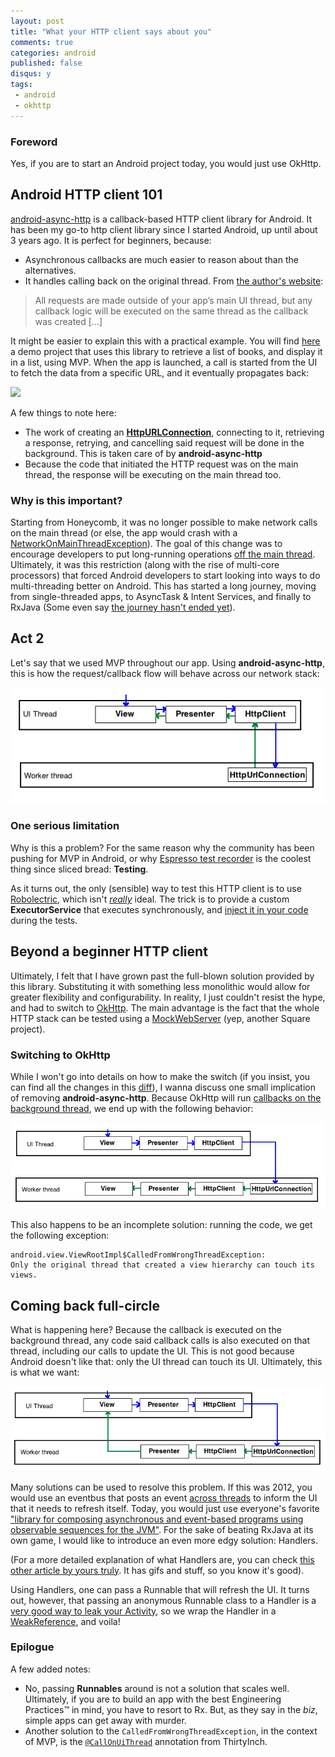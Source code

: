 ```yaml
---
layout: post
title: "What your HTTP client says about you"
comments: true
categories: android
published: false
disqus: y
tags:
 - android
 - okhttp
---
```


### Foreword

Yes, if you are to start an Android project today, you would just use OkHttp.


## Android HTTP client 101

[android-async-http](https://github.com/loopj/android-async-http) is a callback-based HTTP client library for Android. It has been my go-to http client library since I started Android, up until about 3 years ago. It is perfect for beginners, because:

- Asynchronous callbacks are much easier to reason about than the alternatives.
- It handles calling back on the original thread. From [the author's website](http://loopj.com/android-async-http/):

> All requests are made outside of your app’s main UI thread, but any callback logic will be executed on the same thread as the callback was created [...]

It might be easier to explain this with a practical example. You will find [here](https://github.com/anas-ambri/MosbyBooksSampleApp/tree/master) a demo project that uses this library to retrieve a list of books, and display it in a list, using MVP. When the app is launched, a call is started from the UI to fetch the data from a specific URL, and it eventually propagates back:

<div class="img-center"><img src="/images/NetworkingLibrary/call_propagation.png"/> </div>

A few things to note here:

- The work of creating an [**HttpURLConnection**](https://developer.android.com/reference/java/net/HttpURLConnection.html), connecting to it, retrieving a response, retrying, and cancelling said request will be done in the background. This is taken care of by **android-async-http**
- Because the code that initiated the HTTP request was on the main thread, the response will be executing on the main thread too.

### Why is this important?

Starting from Honeycomb, it was no longer possible to make network calls on the main thread (or else, the app would crash with a [NetworkOnMainThreadException](https://developer.android.com/reference/android/os/NetworkOnMainThreadException.html)). The goal of this change was to encourage developers to put long-running operations [off the main thread](http://android-developers.blogspot.ca/2010/12/new-gingerbread-api-strictmode.html). Ultimately, it was this restriction (along with the rise of multi-core processors) that forced Android developers to start looking into ways to do multi-threading better on Android. This has started a long journey, moving from single-threaded apps, to AsyncTask & Intent Services, and finally to RxJava (Some even say [the journey hasn't ended yet](http://www.reactive-streams.org/)).

## Act 2

Let's say that we used MVP throughout our app. Using **android-async-http**, this is how the request/callback flow will behave across our network stack:

<div class="img-center"><img src="/images/NetworkingLibrary/diagram_async.png" class="three-quarters"/> </div>

### One serious limitation

Why is this a problem? For the same reason why the community has been pushing for MVP in Android, or why [Espresso test recorder](https://developer.android.com/studio/test/espresso-test-recorder.html) is the coolest thing since sliced bread: **Testing**.

As it turns out, the only (sensible) way to test this HTTP client is to use [Robolectric](https://gist.github.com/Axxiss/7143760), which isn't [*really*](https://www.reddit.com/r/androiddev/comments/6d0or6/what_are_the_immediate_disadvantages_of_using/dhywu7q) ideal. The trick is to provide a custom **ExecutorService** that executes synchronously, and [inject it in your code](anasambri.com/android/adding-unit-tests-to-MVP-project.html) during the tests.
  
## Beyond a beginner HTTP client

Ultimately, I felt that I have grown past the full-blown solution provided by this library. Substituting it with something less monolithic would allow for greater flexibility and configurability. In reality, I just couldn't resist the hype, and had to switch to [OkHttp](https://github.com/square/okhttp/). The main advantage is the fact that the whole HTTP stack can be tested using a [MockWebServer](https://github.com/square/okhttp/tree/master/mockwebserver) (yep, another Square project).

### Switching to OkHttp

While I won't go into details on how to make the switch (if you insist, you can find all the changes in this [diff](https://github.com/anas-ambri/MosbyBooksSampleApp/compare/8136ad378708b04f76383791ed776e5f5ea00067...99981)), I wanna discuss one small implication of removing **android-async-http**. Because OkHttp will run [callbacks on the background thread](http://stackoverflow.com/questions/24246783/okhttp-response-callbacks-on-the-main-thread), we end up with the following behavior:

<div class="img-center"><img src="/images/NetworkingLibrary/diagram_okhttp.png"/></div>

This also happens to be an incomplete solution: running the code, we get the following exception:

```
android.view.ViewRootImpl$CalledFromWrongThreadException: 
Only the original thread that created a view hierarchy can touch its views.
```

## Coming back full-circle

What is happening here? Because the callback is executed on the background thread, any code said callback calls is also executed on that thread, including our calls to update the UI. This is not good because Android doesn't like that: only the UI thread can touch its UI. Ultimately, this is what we want:

<div class="img-center"><img src="/images/NetworkingLibrary/diagram_okhttp_improved.png"/></div>

Many solutions can be used to resolve this problem. If this was 2012, you would use an eventbus that posts an event [across threads](https://stackoverflow.com/questions/15431768/how-to-send-event-from-service-to-activity-with-otto-event-bus) to inform the UI that it needs to refresh itself. Today, you would just use everyone's favorite ["library for composing asynchronous and event-based programs using observable sequences for the JVM"](https://github.com/ReactiveX/RxJava). For the sake of beating RxJava at its own game, I would like to introduce an even more edgy solution: Handlers.

(For a more detailed explanation of what Handlers are, you can check [this other article by yours truly](http://anasambri.com/android/introduction-handler-android.html). It has gifs and stuff, so you know it's good).

Using Handlers, one can pass a Runnable that will refresh the UI. It turns out, however, that passing an anonymous Runnable class to a Handler is a [very good way to leak your Activity](https://techblog.badoo.com/blog/2014/08/28/android-handler-memory-leaks/), so we wrap the Handler in a [WeakReference](https://github.com/badoo/android-weak-handler), and voila!

### Epilogue

A few added notes:

- No, passing **Runnables** around is not a solution that scales well. Ultimately, if you are to build an app with the best Engineering Practices™ in mind, you have to resort to Rx. But, as they say in the *biz*, simple apps can get away with murder.
- Another solution to the `CalledFromWrongThreadException`, in the context of MVP, is the [`@CallOnUiThread`](https://github.com/grandcentrix/ThirtyInch/blob/master/thirtyinch/src/main/java/net/grandcentrix/thirtyinch/callonmainthread/CallOnMainThreadInvocationHandler.java#L76) annotation from ThirtyInch.

